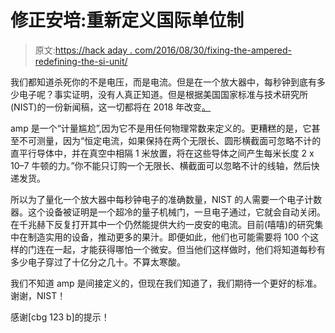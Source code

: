 # 修正安培:重新定义国际单位制

> 原文:[https://hack aday . com/2016/08/30/fixing-the-ampered-redefining-the-si-unit/](https://hackaday.com/2016/08/30/fixing-the-ampere-redefining-the-si-unit/)

我们都知道杀死你的不是电压，而是电流。但是在一个放大器中，每秒钟到底有多少电子呢？事实证明，没有人真正知道。但是根据美国国家标准与技术研究所(NIST)的一份新闻稿，这一切都将在 2018 年改变[。](http://phys.org/news/2016-08-ampere.html#nRlv)

amp 是一个“计量尴尬”,因为它不是用任何物理常数来定义的。更糟糕的是，它甚至不可测量，因为“恒定电流，如果保持在两个无限长、圆形横截面可忽略不计的直平行导体中，并在真空中相隔 1 米放置，将在这些导体之间产生每米长度 2 x 10–7 牛顿的力。”你不能只订购一个无限长、横截面可以忽略不计的线轴，然后快递发货。

所以为了量化一个放大器中每秒钟电子的准确数量，NIST 的人需要一个电子计数器。这个设备被证明是一个超冷的量子机械门，一旦电子通过，它就会自动关闭。在千兆赫下反复打开其中一个仍然能提供大约一皮安的电流。目前(嘻嘻)的研究集中在制造实用的设备，推动更多的果汁。即便如此，他们也可能需要将 100 个这样的门连在一起，才能获得哪怕一个微安。但当他们这样做时，他们将知道每秒有多少电子穿过了十亿分之几十。不算太寒酸。

我们不知道 amp 是间接定义的，但现在我们知道了，我们期待一个更好的标准。谢谢，NIST！

感谢[cbg 123 b]的提示！